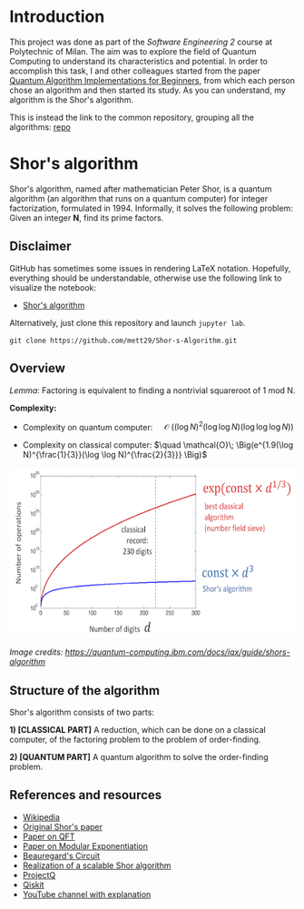 # Introduction

This project was done as part of the *Software Engineering 2* course at Polytechnic of Milan. The aim was to explore the field of Quantum Computing to understand its characteristics and potential. In order to accomplish this task, I and other colleagues started from the paper [Quantum Algorithm Implementations for Beginners](https://arxiv.org/pdf/1804.03719.pdf), from which each person chose an algorithm and then started its study. As you can understand, my algorithm is the Shor's algorithm.

This is instead the link to the common repository, grouping all the algorithms: [repo](https://github.com/zommiommy/quantum_research)

# Shor's algorithm

Shor's algorithm, named after mathematician Peter Shor, is a quantum algorithm (an algorithm that runs on a quantum computer) for integer factorization, formulated in 1994. Informally, it solves the following problem: Given an integer **N**, find its prime factors.

## Disclaimer

GitHub has sometimes some issues in rendering LaTeX notation. Hopefully, everything should be understandable, otherwise use the following link to visualize the notebook:
- [Shor's algorithm](https://nbviewer.jupyter.org/github/mett29/Shor-s-Algorithm/blob/master/Shor.ipynb)

Alternatively, just clone this repository and launch ```jupyter lab```.
```
git clone https://github.com/mett29/Shor-s-Algorithm.git
```

## Overview

*Lemma*: Factoring is equivalent to finding a nontrivial squareroot of 1 mod N.

**Complexity:**

- Complexity on quantum computer: $\quad \mathcal{O}\;\Big((\log N)^2(\log \log N)(\log \log \log N)\Big)$

- Complexity on classical computer: $\quad \mathcal{O}\; \Big(e^{1.9(\log N)^{\frac{1}{3}}(\log \log N)^{\frac{2}{3}}} \Big)$

<img src="img/complexity.png" width="550" height="300"/>

*Image credits: https://quantum-computing.ibm.com/docs/iqx/guide/shors-algorithm*

## Structure of the algorithm

Shor's algorithm consists of two parts:

**1) [CLASSICAL PART]** A reduction, which can be done on a classical computer, of the factoring problem to the problem of order-finding.

**2) [QUANTUM PART]** A quantum algorithm to solve the order-finding problem.

## References and resources

- [Wikipedia](https://en.wikipedia.org/wiki/Shor%27s_algorithm)
- [Original Shor's paper](https://arxiv.org/pdf/quant-ph/9508027.pdf)
- [Paper on QFT](https://courses.edx.org/c4x/BerkeleyX/CS191x/asset/chap5.pdf)
- [Paper on Modular Exponentiation](https://arxiv.org/pdf/quant-ph/0408006.pdf)
- [Beauregard's Circuit](https://arxiv.org/pdf/quant-ph/0205095.pdf)
- [Realization of a scalable Shor algorithm](http://science.sciencemag.org/content/351/6277/1068)
- [ProjectQ](https://projectq.readthedocs.io/en/latest/index.html)
- [Qiskit](https://qiskit.org/)
- [YouTube channel with explanation](https://www.youtube.com/channel/UCq9B8tT3oXl8BSyaoBPQXQw/videos?&ab_channel=PedroHenrique)
